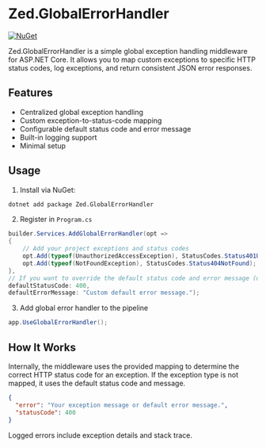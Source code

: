 # Zed.GlobalErrorHandler

[![NuGet](https://img.shields.io/nuget/v/Zed.GlobalErrorHandler.svg)](https://www.nuget.org/packages/Zed.GlobalErrorHandler)

Zed.GlobalErrorHandler is a simple global exception handling middleware for ASP.NET Core. It allows you to map custom exceptions to specific HTTP status codes, log exceptions, and return consistent JSON error responses.

## Features

- Centralized global exception handling
- Custom exception-to-status-code mapping
- Configurable default status code and error message
- Built-in logging support
- Minimal setup

## Usage

1. Install via NuGet:

```bash
dotnet add package Zed.GlobalErrorHandler
```

2. Register in `Program.cs`

```csharp
builder.Services.AddGlobalErrorHandler(opt =>
{
    // Add your project exceptions and status codes
    opt.Add(typeof(UnauthorizedAccessException), StatusCodes.Status401Unauthorized);
    opt.Add(typeof(NotFoundException), StatusCodes.Status404NotFound);
},
// If you want to override the default status code and error message (used for unregistered exceptions):
defaultStatusCode: 400, 
defaultErrorMessage: "Custom default error message.");
```

 3. Add global error handler to the pipeline

```csharp
app.UseGlobalErrorHandler();
```

## How It Works

Internally, the middleware uses the provided mapping to determine the correct HTTP status code for an exception. If the exception type is not mapped, it uses the default status code and message.

```json
{
  "error": "Your exception message or default error message.",
  "statusCode": 400
}
```

Logged errors include exception details and stack trace.


